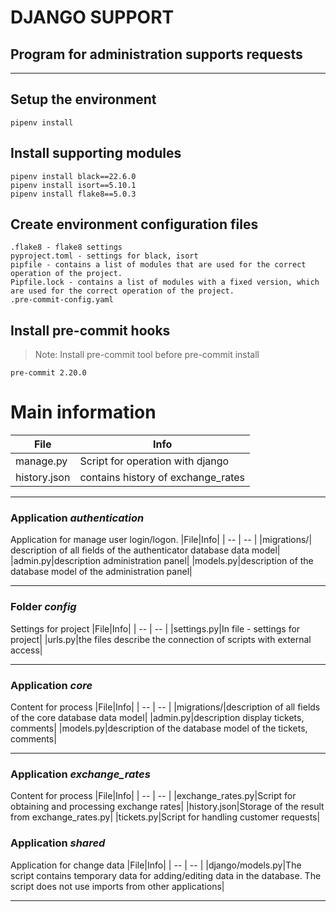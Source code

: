 # **DJANGO SUPPORT**
## Program for administration supports requests
___
## Setup the environment
```
pipenv install
```
## Install supporting modules
```
pipenv install black==22.6.0
pipenv install isort==5.10.1
pipenv install flake8==5.0.3
```
## Create environment configuration files
```
.flake8 - flake8 settings
pyproject.toml - settings for black, isort
pipfile - contains a list of modules that are used for the correct operation of the project.
Pipfile.lock - contains a list of modules with a fixed version, which are used for the correct operation of the project.
.pre-commit-config.yaml
```

## Install pre-commit hooks
> Note: Install pre-commit tool before
pre-commit install 
```
pre-commit 2.20.0
```

# Main information
|File|Info|
| -- | -- |
|manage.py|Script for operation with django|
|history.json|contains history of exchange_rates|
___
### Application  ***authentication***

Application for manage user login/logon.
|File|Info|
| -- | -- |
|migrations/| description of all fields of the authenticator database data model|
|admin.py|description administration panel|
|models.py|description of the database model of the administration panel|
___
### Folder ***config***
Settings for project
|File|Info|
| -- | -- |
|settings.py|In file - settings for project|
|urls.py|the files describe the connection of scripts with external access|
___
### Application ***core***
Content for process
|File|Info|
| -- | -- |
|migrations/|description of all fields of the core database data model|
|admin.py|description display tickets, comments|
|models.py|description of the database model of the tickets, comments|
___
### Application ***exchange_rates***
Content for process
|File|Info|
| -- | -- |
|exchange_rates.py|Script for obtaining and processing exchange rates|
|history.json|Storage of the result from exchange_rates.py|
|tickets.py|Script for handling customer requests|
### Application ***shared***
Application for change data
|File|Info|
| -- | -- |
|django/models.py|The script contains temporary data for adding/editing data in the database. The script does not use imports from other applications|
___